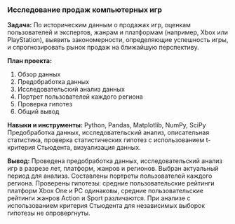 ### Исследование продаж компьютерных игр

**Задача:** По историческим данным о продажах игр, оценкам пользователей и экспертов, жанрам и платформам (например, Xbox или PlayStation), выявить закономерности, определяющие успешность игры, и спрогнозировать рынок продаж на ближайшую перспективу.

**План проекта:**
1. Обзор данных
2. Предобработка данных
3. Исследовательский анализ данных
4. Портрет пользователей каждого региона
5. Проверка гипотез
6. Общий вывод

**Навыки и инструменты:** Python, Pandas, Matplotlib, NumPy, SciPy  
Предобработка данных, исследовательский анализ, описательная статистика, проверка статистических гипотез с использованием t-критерия Стьюдента, визуализация данных.

**Вывод:** Проведена предобработка данных, исследовательский анализ игр в разрезе лет, платформ, жанров и регионов. Выбран актуальный период для анализа. Составлены портреты пользователей каждого региона. Проверены гипотезы: средние пользовательские рейтинги платформ Xbox One и PC одинаковы, средние пользовательские рейтинги жанров Action и Sport различаются. При анализе с использованием критерия Стьюдента для независимых выборок гипотезы не опровергнуты.
